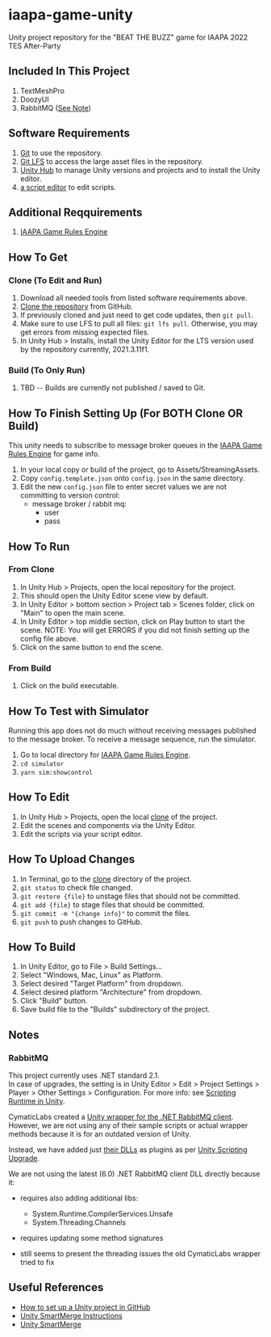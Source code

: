 # iaapa-game-unity
Unity project repository for the "BEAT THE BUZZ" game for IAAPA 2022 TES After-Party

## Included In This Project
1. TextMeshPro
2. DoozyUI
3. RabbitMQ ([See Note](#rabbitmq))

## Software Requirements
1. [Git](https://git-scm.com/book/en/v2/Getting-Started-Installing-Git) to use the repository.
2. [Git LFS](https://git-lfs.github.com/) to access the large asset files in the repository.
3. [Unity Hub](https://unity3d.com/get-unity/download) to manage Unity versions and projects and to install the Unity editor.
4. [a script editor](https://www.dunebook.com/best-unity-ide/) to edit scripts.

## Additional Reqquirements
1. [IAAPA Game Rules Engine](https://github.com/valtech-sd/iaapa-game-rules-engine)

## How To Get
### Clone (To Edit and Run)
1. Download all needed tools from listed software requirements above.
2. [Clone the repository](https://docs.github.com/en/repositories/creating-and-managing-repositories/cloning-a-repository) from GitHub.
3. If previously cloned and just need to get code updates, then `git pull`.  
4. Make sure to use LFS to pull all files: `git lfs pull`.  Otherwise, you may get errors from missing expected files.
5. In Unity Hub > Installs, install the Unity Editor for the LTS version used by the repository currently, 2021.3.11f1.
### Build (To Only Run)
1. TBD -- Builds are currently not published / saved to Git.

## How To Finish Setting Up (For BOTH Clone OR Build)
This unity needs to subscribe to message broker queues in the [IAAPA Game Rules Engine](https://github.com/valtech-sd/iaapa-game-rules-engine) for game info. 
1. In your local copy or build of the project, go to Assets/StreamingAssets.
2. Copy `config.template.json` onto `config.json` in the same directory.
3. Edit the new `config.json` file to enter secret values we are not committing to version control:
	- message broker / rabbit mq:
	  - user
	  - pass

## How To Run
### From Clone
1. In Unity Hub > Projects, open the local repository for the project.
2. This should open the Unity Editor scene view by default.
3. In Unity Editor > bottom section > Project tab > Scenes folder, click on "Main" to open the main scene.
4. In Unity Editor > top middle section, click on Play button to start the scene. NOTE: You will get ERRORS if you did not finish setting up the config file above.
5. Click on the same button to end the scene.
### From Build
1. Click on the build executable.

## How To Test with Simulator
Running this app does not do much without receiving messages published to the message broker.  To receive a message sequence, run the simulator.
1. Go to local directory for [IAAPA Game Rules Engine](https://github.com/valtech-sd/iaapa-game-rules-engine).
2. `cd simulator`
3. `yarn sim:showcontrol`

## How To Edit
1. In Unity Hub > Projects, open the local [clone](#clone-to-edit-and-run) of the project.
2. Edit the scenes and components via the Unity Editor.
3. Edit the scripts via your script editor.

## How To Upload Changes
1. In Terminal, go to the [clone](#clone-to-edit-and-run) directory of the project.
2. `git status` to check file changed.
3. `git restore {file}` to unstage files that should not be committed.
4. `git add {file}` to stage files that should be committed.
5. `git commit -m "{change info}"` to commit the files.
6. `git push` to push changes to GitHub.

## How To Build 
1. In Unity Editor, go to File > Build Settings...
2. Select "Windows, Mac, Linux" as Platform.
3. Select desired "Target Platform" from dropdown.
4. Select desired platform "Architecture" from dropdown.
5. Click "Build" button.
6. Save build file to the "Builds" subdirectory of the project.


## Notes
### RabbitMQ
This project currently uses .NET standard 2.1.  
In case of upgrades, the setting is in Unity Editor > Edit > Project Settings > Player > Other Settings > Configuration.
For more info: see [Scripting Runtime in Unity](https://learn.microsoft.com/en-us/visualstudio/gamedev/unity/unity-scripting-upgrade#enabling-the-net-4x-scripting-runtime-in-unity).

CymaticLabs created a [Unity wrapper for the .NET RabbitMQ client](https://github.com/CymaticLabs/Unity3D.Amqp).
However, we are not using any of their sample scripts or actual wrapper methods because it is for an outdated version of Unity.

Instead, we have added just [their DLLs](https://github.com/CymaticLabs/Unity3D.Amqp/tree/master/unity/CymaticLabs.UnityAmqp/Assets/CymaticLabs/Amqp/Plugins) as plugins as per [Unity Scripting Upgrade](https://learn.microsoft.com/en-us/visualstudio/gamedev/unity/unity-scripting-upgrade).

We are not using the latest (6.0) .NET RabbitMQ client DLL directly because it:

- requires also adding additional libs:

	- System.Runtime.CompilerServices.Unsafe
	- System.Threading.Channels

- requires updating some method signatures
- still seems to present the threading issues the old CymaticLabs wrapper tried to fix

## Useful References
- [How to set up a Unity project in GitHub](https://unityatscale.com/unity-version-control-guide/how-to-setup-unity-project-on-github/)
- [Unity SmartMerge Instructions](https://github.com/anacat/unity-mergetool)
- [Unity SmartMerge](https://docs.unity3d.com/Manual/SmartMerge.html)
